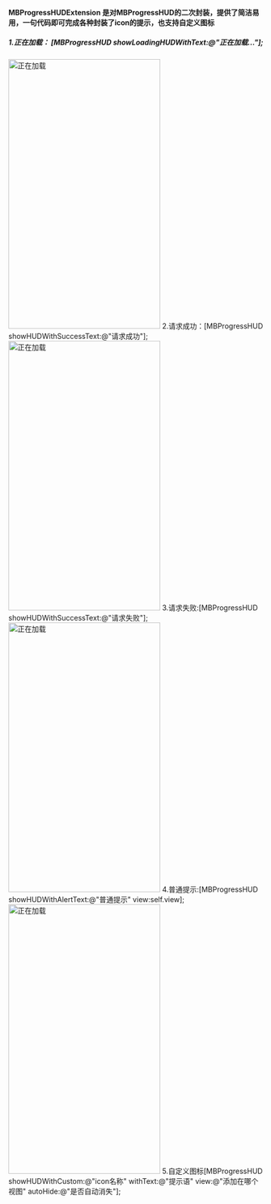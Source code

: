 #### MBProgressHUDExtension 是对MBProgressHUD的二次封装，提供了简洁易用，一句代码即可完成各种封装了icon的提示，也支持自定义图标
##### 1.正在加载： [MBProgressHUD showLoadingHUDWithText:@"正在加载..."];
<img src="http://7qnbrb.com1.z0.glb.clouddn.com/Simulator%20Screen%20Shot%202017%E5%B9%B45%E6%9C%8829%E6%97%A5%20%E4%B8%8B%E5%8D%884.16.06.png" alt="正在加载" title="正在加载" width="300" height="533"/>
2.请求成功：[MBProgressHUD showHUDWithSuccessText:@"请求成功"];
<img src="http://7qnbrb.com1.z0.glb.clouddn.com/Simulator%20Screen%20Shot%202017%E5%B9%B45%E6%9C%8829%E6%97%A5%20%E4%B8%8B%E5%8D%884.15.57.png" alt="正在加载" title="正在加载" width="300" height="533"/>
3.请求失败:[MBProgressHUD showHUDWithSuccessText:@"请求失败"];
<img src="http://7qnbrb.com1.z0.glb.clouddn.com/Simulator%20Screen%20Shot%202017%E5%B9%B45%E6%9C%8829%E6%97%A5%20%E4%B8%8B%E5%8D%884.16.00.png" alt="正在加载" title="正在加载" width="300" height="533"/>
4.普通提示:[MBProgressHUD showHUDWithAlertText:@"普通提示" view:self.view];
<img src="http://7qnbrb.com1.z0.glb.clouddn.com/Simulator%20Screen%20Shot%202017%E5%B9%B45%E6%9C%8829%E6%97%A5%20%E4%B8%8B%E5%8D%884.16.03.png" alt="正在加载" title="正在加载" width="300" height="533"/>
5.自定义图标[MBProgressHUD showHUDWithCustom:@"icon名称" withText:@"提示语" view:@"添加在哪个视图" autoHide:@"是否自动消失"];



